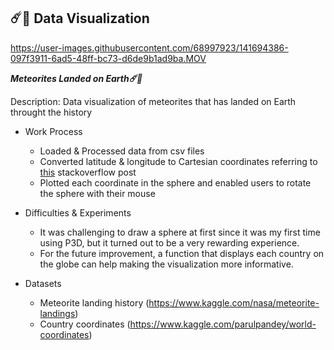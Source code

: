 ## ☄️💫 Data Visualization





https://user-images.githubusercontent.com/68997923/141694386-097f3911-6ad5-48ff-bc73-d6de9b1ad9ba.MOV





***Meteorites Landed on Earth☄️💫***

Description: Data visualization of meteorites that has landed on Earth throught the history

- Work Process
  - Loaded & Processed data from csv files
  - Converted latitude & longitude to Cartesian coordinates referring to [this](https://stackoverflow.com/questions/1185408/converting-from-longitude-latitude-to-cartesian-coordinates) stackoverflow post
  - Plotted each coordinate in the sphere and enabled users to rotate the sphere with their mouse

- Difficulties & Experiments
  -  It was challenging to draw a sphere at first since it was my first time using P3D, but it turned out to be a very rewarding experience.
  -  For the future improvement, a function that displays each country on the globe can help making the visualization more informative.

- Datasets
  - Meteorite landing history (https://www.kaggle.com/nasa/meteorite-landings)
  - Country coordinates (https://www.kaggle.com/parulpandey/world-coordinates)
